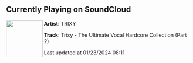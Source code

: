 ## Currently Playing on SoundCloud

[<img align="left" width="100" src="https://i1.sndcdn.com/artworks-HLiefYbJIHjuoLh4-SfXlsA-t500x500.jpg">](https://soundcloud.com/djtrixyofficial/trixy-the-ultimate-vocal-hardcore-collection-part-2)

**Artist**: TRIXY 

**Track**: Trixy - The Ultimate Vocal Hardcore Collection (Part 2)

Last updated at 01/23/2024 08:11
